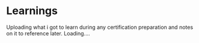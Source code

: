 # Learnings
Uploading what i got to learn during any certification preparation and notes on it to reference later. Loading....
